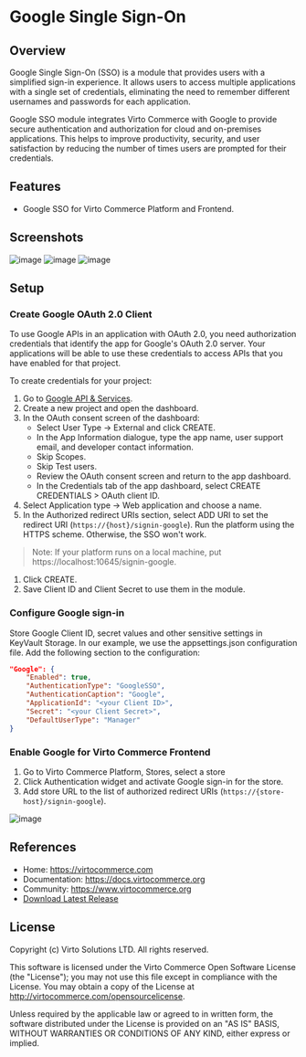 # Google Single Sign-On

## Overview

Google Single Sign-On (SSO) is a module that provides users with a simplified sign-in experience. It allows users to access multiple applications with a single set of credentials, eliminating the need to remember different usernames and passwords for each application.

Google SSO module integrates Virto Commerce with Google to provide secure authentication and authorization for cloud and on-premises applications. This helps to improve productivity, security, and user satisfaction by reducing the number of times users are prompted for their credentials.


## Features
* Google SSO for Virto Commerce Platform and Frontend.

## Screenshots
![image](https://github.com/user-attachments/assets/d4b7e292-7317-4bdd-98f8-7e9105ae3a9e)
![image](https://github.com/user-attachments/assets/9fb75bea-9161-4fb2-89e0-b1a6c92d36cd)
![image](https://github.com/user-attachments/assets/b6c31c1a-1f95-4de0-97e2-81a04908bde3)


## Setup

### Create Google OAuth 2.0 Client
To use Google APIs in an application with OAuth 2.0, you need authorization credentials that identify the app for Google's OAuth 2.0 server. Your applications will be able to use these credentials to access APIs that you have enabled for that project.

To create credentials for your project:

1. Go to [Google API & Services](https://console.cloud.google.com/apis).
1. Create a new project and open the dashboard.
1. In the OAuth consent screen of the dashboard:
    * Select User Type → External and click CREATE.
    * In the App Information dialogue, type the app name, user support email, and developer contact information.
    * Skip Scopes.
    * Skip Test users.
    * Review the OAuth consent screen and return to the app dashboard.
    * In the Credentials tab of the app dashboard, select CREATE CREDENTIALS > OAuth client ID.
1. Select Application type → Web application and choose a name.
1. In the Authorized redirect URIs section, select ADD URI to set the redirect URI (`https://{host}/signin-google`). Run the platform using the HTTPS scheme. Otherwise, the SSO won't work.

> Note: If your platform runs on a local machine, put https://localhost:10645/signin-google.

1. Click CREATE.
1. Save Client ID and Client Secret to use them in the module.

### Configure Google sign-in
Store Google Client ID, secret values and other sensitive settings in KeyVault Storage. In our example, we use the appsettings.json configuration file. Add the following section to the configuration:

```json
"Google": {
    "Enabled": true,
    "AuthenticationType": "GoogleSSO",
    "AuthenticationCaption": "Google",
    "ApplicationId": "<your Client ID>",
    "Secret": "<your Client Secret>",
    "DefaultUserType": "Manager"
}
```

### Enable Google for Virto Commerce Frontend
1. Go to Virto Commerce Platform, Stores, select a store 
1. Click Authentication widget and activate Google sign-in for the store.
1. Add store URL to the list of authorized redirect URIs (`https://{store-host}/signin-google`).

![image](https://github.com/user-attachments/assets/75c82454-0f43-4c2a-bada-8d20332fa9b9)

## References
* Home: https://virtocommerce.com
* Documentation: https://docs.virtocommerce.org
* Community: https://www.virtocommerce.org
* [Download Latest Release](https://github.com/VirtoCommerce/vc-module-google-sso/releases)

## License
Copyright (c) Virto Solutions LTD.  All rights reserved.

This software is licensed under the Virto Commerce Open Software License (the "License"); you
may not use this file except in compliance with the License. You may
obtain a copy of the License at http://virtocommerce.com/opensourcelicense.

Unless required by the applicable law or agreed to in written form, the software
distributed under the License is provided on an "AS IS" BASIS,
WITHOUT WARRANTIES OR CONDITIONS OF ANY KIND, either express or
implied.
